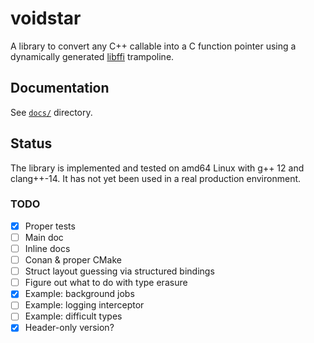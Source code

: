 # voidstar

A library to convert any C++ callable into a C function pointer using a dynamically generated [libffi](https://sourceware.org/libffi/) trampoline.

## Documentation

See [`docs/`](docs/) directory.

## Status

The library is implemented and tested on amd64 Linux with g++ 12 and clang++-14. It has not yet been used in a real production environment.

### TODO
- [x] Proper tests
- [ ] Main doc
- [ ] Inline docs
- [ ] Conan & proper CMake
- [ ] Struct layout guessing via structured bindings
- [ ] Figure out what to do with type erasure
- [x] Example: background jobs
- [ ] Example: logging interceptor
- [ ] Example: difficult types
- [x] Header-only version?
